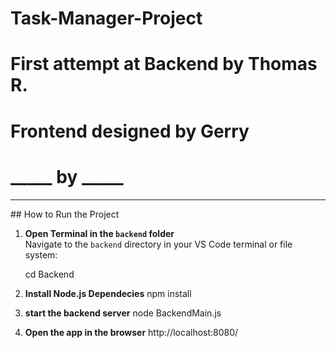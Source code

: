 # Task-Manager-Project
# First attempt at Backend by Thomas R.
# Frontend designed by Gerry
# _____ by _____

<hr>
## How to Run the Project

1. **Open Terminal in the `backend` folder**  
   Navigate to the `backend` directory in your VS Code terminal or file system:

   cd Backend

2. **Install Node.js Dependecies**
    npm install

3. **start the backend server**
   node BackendMain.js

4. **Open the app in the browser**
   http://localhost:8080/
   
